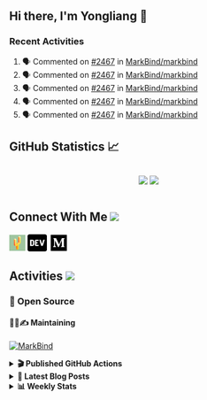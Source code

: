 ## Hi there, I'm Yongliang 👋

### Recent Activities

<!--START_SECTION:activity-->
1. 🗣 Commented on [#2467](https://github.com/MarkBind/markbind/issues/2467#issuecomment-2003123902) in [MarkBind/markbind](https://github.com/MarkBind/markbind)
2. 🗣 Commented on [#2467](https://github.com/MarkBind/markbind/issues/2467#issuecomment-2003001456) in [MarkBind/markbind](https://github.com/MarkBind/markbind)
3. 🗣 Commented on [#2467](https://github.com/MarkBind/markbind/issues/2467#issuecomment-2002664012) in [MarkBind/markbind](https://github.com/MarkBind/markbind)
4. 🗣 Commented on [#2467](https://github.com/MarkBind/markbind/issues/2467#issuecomment-2002498863) in [MarkBind/markbind](https://github.com/MarkBind/markbind)
5. 🗣 Commented on [#2467](https://github.com/MarkBind/markbind/issues/2467#issuecomment-2002380299) in [MarkBind/markbind](https://github.com/MarkBind/markbind)
<!--END_SECTION:activity-->

## GitHub Statistics :chart_with_upwards_trend:
<div align="center">
<div style="display: flex; align-items: center; justify-content: center;">

[![](https://github-readme-stats-tlylt.vercel.app/api?username=tlylt&show_icons=true&theme=tokyonight&hide_border=true&locale=en)](https://github.com/tlylt)
[![](https://github-readme-streak-stats.herokuapp.com/?user=tlylt&theme=tokyonight&hide_border=true)](https://github.com/tlylt)
</div>
</div>

## Connect With Me <img src="https://media.giphy.com/media/2wh5K5yE3ulp3xgYcG/giphy-downsized.gif" width="30">

<a href="https://www.yongliangliu.com/" target="_blank"><img align="center" src="static/site-icon.png" alt="yongliangliu.com" height="29" width="29" /></a>
<a href="https://dev.to/tlylt" target="_blank"><img align="center" src="static/dev-badge.svg" alt="dev.to/tlylt" height="35" width="35" /></a>
<a href="https://tlylt.medium.com" target="_blank"><img align="center" src="static/medium.png" alt="tlylt.medium.com" height="35" width="35" /></a>

## Activities <img src="https://media.giphy.com/media/WUlplcMpOCEmTGBtBW/giphy.gif" width="30">

### 🔭 Open Source

#### 👷‍♂️✍️ Maintaining
[![MarkBind](https://github-readme-stats-tlylt.vercel.app/api/pin/?username=markbind&repo=markbind)](https://github.com/MarkBind/markbind)

<details>
<summary> <b>🎬 Published GitHub Actions </b> </summary>

[![install-graphviz](https://github-readme-stats-tlylt.vercel.app/api/pin/?username=tlylt&repo=install-graphviz)](https://github.com/tlylt/install-graphviz)

[![reposense-action](https://github-readme-stats-tlylt.vercel.app/api/pin/?username=tlylt&repo=reposense-action)](https://github.com/tlylt/reposense-action)

[![markbin-action](https://github-readme-stats-tlylt.vercel.app/api/pin/?username=markbind&repo=markbind-action)](https://github.com/MarkBind/markbind-action)

</details>

<details>
<summary> <b>📕 Latest Blog Posts</b> </summary>

<!-- BLOG-POST-LIST:START -->
- [The 2 x 2 problem](https://yongliangliu.com/blog/2x2-problem)
- [On Keeping Task Descriptions Up to Date](https://yongliangliu.com/blog/on-keeping-task-descriptions-up-to-date)
- [Easy vs Right](https://yongliangliu.com/blog/easy-vs-right)
- [The Prebound Method and Sentinel Object Pattern in Python](https://yongliangliu.com/blog/prebound-sentinel-pattern-in-python)
- [Software Problems - Exceptions](https://yongliangliu.com/blog/software-problems-exceptions)
<!-- BLOG-POST-LIST:END -->

</details>

<details>
<summary> <b>📊 Weekly Stats</b> </summary>

<!--START_SECTION:waka-->
![Code Time](http://img.shields.io/badge/Code%20Time-1%2C198%20hrs%205%20mins-blue)

**🐱 My GitHub Data** 

> 📦 666.7 kB Used in GitHub's Storage 
 > 
> 🏆 227 Contributions in the Year 2024
 > 
> 🚫 Not Opted to Hire
 > 
> 📜 170 Public Repositories 
 > 
> 🔑 41 Private Repositories 
 > 
**I'm an Early 🐤** 

```text
🌞 Morning                3992 commits        ███████░░░░░░░░░░░░░░░░░░   29.66 % 
🌆 Daytime                3624 commits        ███████░░░░░░░░░░░░░░░░░░   26.93 % 
🌃 Evening                5006 commits        █████████░░░░░░░░░░░░░░░░   37.20 % 
🌙 Night                  836 commits         ██░░░░░░░░░░░░░░░░░░░░░░░   06.21 % 
```
📅 **I'm Most Productive on Sunday** 

```text
Monday                   1779 commits        ███░░░░░░░░░░░░░░░░░░░░░░   13.22 % 
Tuesday                  1921 commits        ████░░░░░░░░░░░░░░░░░░░░░   14.27 % 
Wednesday                2174 commits        ████░░░░░░░░░░░░░░░░░░░░░   16.15 % 
Thursday                 1631 commits        ███░░░░░░░░░░░░░░░░░░░░░░   12.12 % 
Friday                   1703 commits        ███░░░░░░░░░░░░░░░░░░░░░░   12.65 % 
Saturday                 2075 commits        ████░░░░░░░░░░░░░░░░░░░░░   15.42 % 
Sunday                   2175 commits        ████░░░░░░░░░░░░░░░░░░░░░   16.16 % 
```


📊 **This Week I Spent My Time On** 

```text
🕑︎ Time Zone: Asia/Singapore

💬 Programming Languages: 
Markdown                 5 mins              █████████████████████████   100.00 % 
```


 Last Updated on 20/03/2024 00:42:07 UTC
<!--END_SECTION:waka-->

</details>
